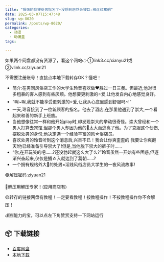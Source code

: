 ```yaml
---
title: "银荡的我被处男指名了~没想到居然会被巨☆根连续蒿朝"
date: 2025-03-07T15:47:48
slug: wp-8620
permalink: /posts/wp-8620/
categories:
  - 动漫
  - 动漫盖
tags:

---
```


如果两个网盘都没有资源了，看这个网站👉①link3.cc/xianyu21或②vlink.cc/ziyuan21

不需要注册账号！直接点本地下载转存OK？懂吧！

*   简介:在男同风俗店工作的大学生玲音喜欢做❤️胜过一日三餐。但最近,他对很多粗暴的客人感到有些厌烦。他想要更刺激的⭐爱,让他发自内心地感觉良好。
*   “啊~啊,我就不能享受更刺激的⭐爱,让我从心底里感到舒服吗~!”
*   一天,玲音接到了一位新顾客的指名。他去了酒店,在那里他遇到了崇大,一个看起来和善的新手上班族。
*   当他想像往常一样和他开始play时,却发现崇大的举动很奇怪。崇大曾经和一个男人打算去宾馆,但那个男人却因为他的🐔太大而逃离了他。为了克服这个创伤,摆脱处男的身份,他决定选一个经验丰富的风☆俗店员。
*   喜欢处男的玲音听到这个消息后,兴奋不已！我会让你爽歪歪的 我要让你爽翻天!他已经准备引导崇大了!但是,当他脱下崇大的裤子时……
*   “你,在开玩笑的吧……?还没勃起就这么大了么?”玲音虽然一开始有些困惑,但逐渐兴奋起来,仅仅是插☆入就达到了蒿朝……?
*   一个拥有规格外大🐔的处男×淫贱风俗店员大学生的一夜风流故事!

🟢解压密码:ziyuan21

🔵解压用解压专家！(应用商店有)

🟡转存的链接网盘有教程！一定要看教程！按教程操作！不按教程操作你不会解压！

💰🈶能力的宝，可以点左下角赞赏支持一下网站运行

## 📦 下载链接
- [百度网盘](https://blziyuan21.com/pay-download/8620?key=1b02035557&down_id=0)
- [本地下载](https://blziyuan21.com/pay-download/8620?key=1b02035557&down_id=1)

